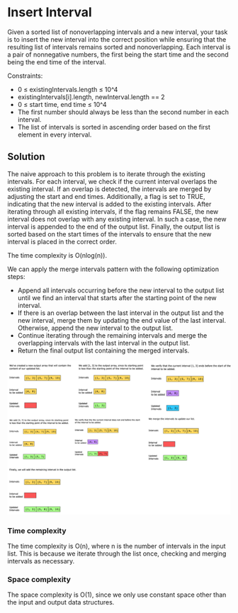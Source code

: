 # Insert Interval

Given a sorted list of nonoverlapping intervals and a new interval, your task is to insert the new interval into the correct position while ensuring that the resulting list of intervals remains sorted and nonoverlapping. Each interval is a pair of nonnegative numbers, the first being the start time and the second being the end time of the interval.

Constraints:

- 0 ≤ existingIntervals.length ≤ 10^4
- existingIntervals[i].length, newInterval.length == 2
- 0 ≤ start time, end time ≤ 10^4
- The first number should always be less than the second number in each interval.
- The list of intervals is sorted in ascending order based on the first element in every interval.

## Solution

The naive approach to this problem is to iterate through the existing intervals. For each interval, we check if the current interval overlaps the existing interval. If an overlap is detected, the intervals are merged by adjusting the start and end times. Additionally, a flag is set to TRUE, indicating that the new interval is added to the existing intervals. After iterating through all existing intervals, if the flag remains FALSE, the new interval does not overlap with any existing interval. In such a case, the new interval is appended to the end of the output list. Finally, the output list is sorted based on the start times of the intervals to ensure that the new interval is placed in the correct order.

The time complexity is O(nlog(n)).

We can apply the merge intervals pattern with the following optimization steps:

- Append all intervals occurring before the new interval to the output list until we find an interval that starts after the starting point of the new interval.
- If there is an overlap between the last interval in the output list and the new interval, merge them by updating the end value of the last interval. Otherwise, append the new interval to the output list.
- Continue iterating through the remaining intervals and merge the overlapping intervals with the last interval in the output list.
- Return the final output list containing the merged intervals.


![](../../../../../../img/12.38.51.png)

### Time complexity

The time complexity is O(n), where n is the number of intervals in the input list. This is because we iterate through the list once, checking and merging intervals as necessary.

### Space complexity

The space complexity is O(1), since we only use constant space other than the input and output data structures.